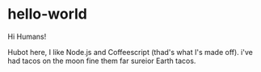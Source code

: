 # hello-world

Hi Humans!

Hubot here, I like Node.js and Coffeescript (thad's what I's made off).
i've had tacos on the moon fine them far sureior Earth tacos.
